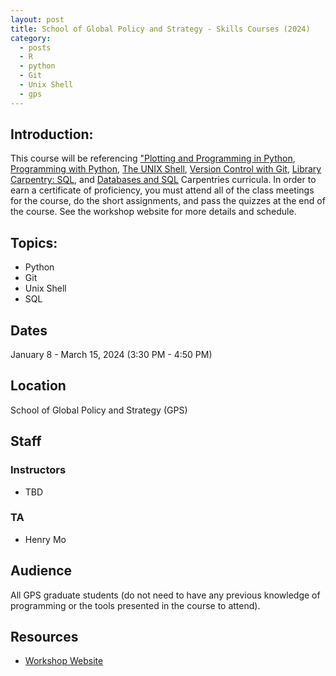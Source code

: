 ```yaml
---
layout: post
title: School of Global Policy and Strategy - Skills Courses (2024)
category:
  - posts
  - R
  - python
  - Git
  - Unix Shell
  - gps
---
```


## Introduction:

This course will be referencing ["Plotting and Programming in Python](http://swcarpentry.github.io/python-novice-gapminder/), [Programming with Python](https://swcarpentry.github.io/python-novice-inflammation/instructor/12-cmdline.html), [The UNIX Shell](https://librarycarpentry.org/lc-shell/), [Version Control with Git](https://swcarpentry.github.io/git-novice/index.html), [Library Carpentry: SQL](https://librarycarpentry.org/lc-sql/), and [Databases and SQL](https://swcarpentry.github.io/sql-novice-survey/) Carpentries curricula. In order to earn a certificate of proficiency, you must attend all of the class meetings for the course, do the short  assignments, and pass the quizzes at the end of the course. See the workshop website for more details and schedule.

## Topics:

* Python
* Git
* Unix Shell
* SQL

## Dates
January 8 - March 15, 2024 (3:30 PM - 4:50 PM)


## Location
School of Global Policy and Strategy (GPS)


## Staff

### Instructors
* TBD

### TA
* Henry Mo


## Audience
All GPS graduate students (do not need to have any previous knowledge of programming or the tools presented in the course to attend).


## Resources
* [Workshop Website](https://ucsdlib.github.io/WIN2023-GPS-Skills-Courses/)
